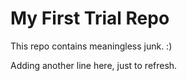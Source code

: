 # My First Trial Repo

This repo contains meaningless junk. :)

Adding another line here, just to refresh.
